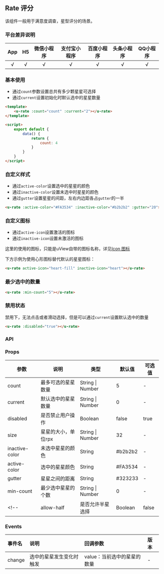 ## Rate 评分

<demo-model url="/pages/componentsB/rate/index"></demo-model>


该组件一般用于满意度调查，星型评分的场景。

### 平台差异说明

|App|H5|微信小程序|支付宝小程序|百度小程序|头条小程序|QQ小程序|
|:-:|:-:|:-:|:-:|:-:|:-:|:-:|
|√|√|√|√|√|√|√|

### 基本使用

- 通过`count`参数设置总共有多少颗星星可选择
- 通过`current`设置初始化时默认选中的星星数量

```html
<template>
	<u-rate :count="count" :current="2"></u-rate>
</template>

<script>
	export default {
		data() {
			return {
				count: 4
			}
		}
	}
</script>
```

### 自定义样式

- 通过`active-color`设置选中的星星的颜色
- 通过`inactive-color`设置未选中时星星的颜色
- 通过`gutter`设置星星的间距，左右内边距各占`gutter`的一半

```html
<u-rate :active-color="#FA3534" :inactive-color="#b2b2b2" :gutter="20"></u-rate>
```

### 自定义图标

- 通过`active-icon`设置激活的图标
- 通过`inactive-icon`设置未激活的图标

这里的使用的图标，只能是uView自带的图标名称，详见[Icon 图标](/components/icon.html)  

下方示例为使用心形图标替代默认的星星图标：

```html
<u-rate active-icon="heart-fill" inactive-icon="heart"></u-rate>
```

### 最少选中的数量

```html
<u-rate :min-count="5"></u-rate>
```

### 禁用状态

禁用下，无法点击或者滑动选择，但是可以通过`current`设置默认选中的数量

```html
<u-rate :disabled="true"></u-rate>
```

### API

### Props

| 参数          | 说明            | 类型            | 默认值             |  可选值   |
|-------------  |---------------- |---------------|------------------ |-------- |
| count | 最多可选的星星数量 | String \| Number | 5 | - |
| current | 默认选中的星星数量  | String \| Number | 0 | - |
| disabled | 是否禁止用户操作 | Boolean | false | true |
| size | 星星的大小，单位rpx | String \| Number | 32 | - |
| inactive-color | 未选中星星的颜色 | String | #b2b2b2 | - |
| active-color | 选中的星星颜色 | String | #FA3534 | - |
| gutter | 星星之间的距离 | String | #323233 | - |
| min-count | 最少选中星星的个数 | String \| Number | 0 | - |
<!-- | allow-half | 是否允许半星选择 | Boolean | false | true | -->

### Events

| 事件名 | 说明 | 回调参数 | 版本 |
| :- | :- | :- | :- |
| change | 选中的星星发生变化时触发 | value：当前选中的星星的数量 | - |

